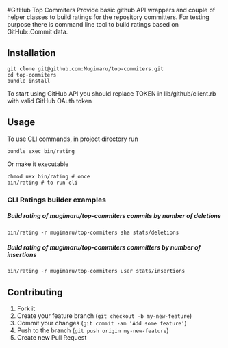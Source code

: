 #GitHub Top Commiters
Provide basic github API wrappers and couple of helper classes to build ratings for the repository committers.
For testing purpose there is command line tool to build ratings based on GitHub::Commit data.

## Installation

    git clone git@github.com:Mugimaru/top-commiters.git
    cd top-commiters
    bundle install
    
To start using GitHub API you should replace TOKEN in lib/github/client.rb with valid GitHub OAuth token 
## Usage
To use CLI commands, in project directory run

    bundle exec bin/rating
Or make it executable

    chmod u+x bin/rating # once
    bin/rating # to run cli
### CLI Ratings builder examples
##### Build rating of mugimaru/top-commiters commits by number of deletions

    bin/rating -r mugimaru/top-commiters sha stats/deletions
##### Build rating of mugimaru/top-commiters committers by number of insertions

    bin/rating -r mugimaru/top-commiters user stats/insertions
## Contributing

1. Fork it
2. Create your feature branch (`git checkout -b my-new-feature`)
3. Commit your changes (`git commit -am 'Add some feature'`)
4. Push to the branch (`git push origin my-new-feature`)
5. Create new Pull Request
